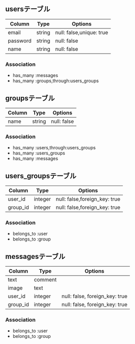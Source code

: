 ## usersテーブル
|Column|Type|Options|
|------|----|-------|
|email|string|null: false,unique: true|
|password|string|null: false|
|name|string|null: false|
### Association
- has_many :messages
- has_many :groups,through:users_groups

## groupsテーブル
|Column|Type|Options|
|------|----|-------|
|name|string|null: false|
### Association
- has_many :users,through:users_groups
- has_many :users_groups
- has_many :messages

## users_groupsテーブル
|Column|Type|Options|
|------|----|-------|
|user_id|integer|null: false,foreign_key: true|
|group_id|integer|null: false,foreign_key: true|
### Association
- belongs_to :user
- belongs_to :group

## messagesテーブル
|Column|Type|Options|
|------|----|-------|
|text|comment||
|image|text||
|user_id|integer|null: false, foreign_key: true|
|group_id|integer|null: false, foreign_key: true|
### Association
- belongs_to :user
- belongs_to :group
